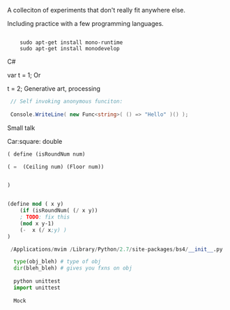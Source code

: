 A colleciton of experiments that don't really fit anywhere else.


Including practice with a few programming languages.


```

    sudo apt-get install mono-runtime
    sudo apt-get install monodevelop
```


C#

var t = 1;
Or

t = 2;
Generative art, processing


```c#
 // Self invoking anonymous funciton:
 
 Console.WriteLine( new Func<string>( () => "Hello" )() );
```


Small talk

Car:square: double

```lisp
( define (isRoundNum num)

( =  (Ceiling num) (Floor num))


)


(define mod ( x y)
    (if (isRoundNum( (/ x y))
    ; TODO: fix this
    (mod x y-1)
    (-  x (/ x;y) )
)
```
 
```python
 /Applications/mvim /Library/Python/2.7/site-packages/bs4/__init__.py 

  type(obj_bleh) # type of obj
  dir(bleh_bleh) # gives you fxns on obj
  
  python unittest
  import unittest
  
  Mock
 
 ```
